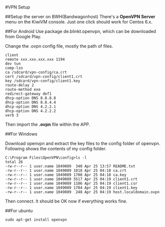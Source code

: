 #VPN Setup

##Setup the server on BWH(Bandwagonhost)
There's a **OpenVPN Server** menu on the KiwiVM console. Just one click should work for Centos 6.x.

##For Android
Use package de.blinkt.openvpn, which can be downloaded from Google Play.

Change the .ovpn config file, mostly the path of files.

```
client
remote xxx.xxx.xxx.xxx 1194
dev tun
comp-lzo
ca /sdcard/vpn-config/ca.crt
cert /sdcard/vpn-config/client1.crt
key /sdcard/vpn-config/client1.key
route-delay 2
route-method exe
redirect-gateway def1
dhcp-option DNS 8.8.8.8
dhcp-option DNS 8.8.4.4
dhcp-option DNS 4.2.2.1
dhcp-option DNS 4.2.2.2
verb 3
```

Then import the **.ovpn** file within the APP.

##For Windows

Download openvpn and extract the key files to the config folder of
openvpn. Following shows the contents of my config folder.

```
C:\Program Files\OpenVPN\config>ls -l
total 26
-rw-r--r-- 1 user.name 1049089  340 Apr 25 13:57 README.txt
-rw-r--r-- 1 user.name 1049089 1818 Apr 25 04:18 ca.crt
-rw-r--r-- 1 user.name 1049089 1708 Apr 25 04:18 ca.key
-rw-r--r-- 1 user.name 1049089 5517 Apr 25 04:19 client1.crt
-rw-r--r-- 1 user.name 1049089 1106 Apr 25 04:19 client1.csr
-rw-r--r-- 1 user.name 1049089 1704 Apr 25 04:19 client1.key
-rw-r--r-- 1 user.name 1049089  248 Apr 25 04:19 host.localdomain.ovpn
```

Then connect. It should be OK now if everything works fine.

##For ubuntu
```
sudo apt-get install openvpn
```

